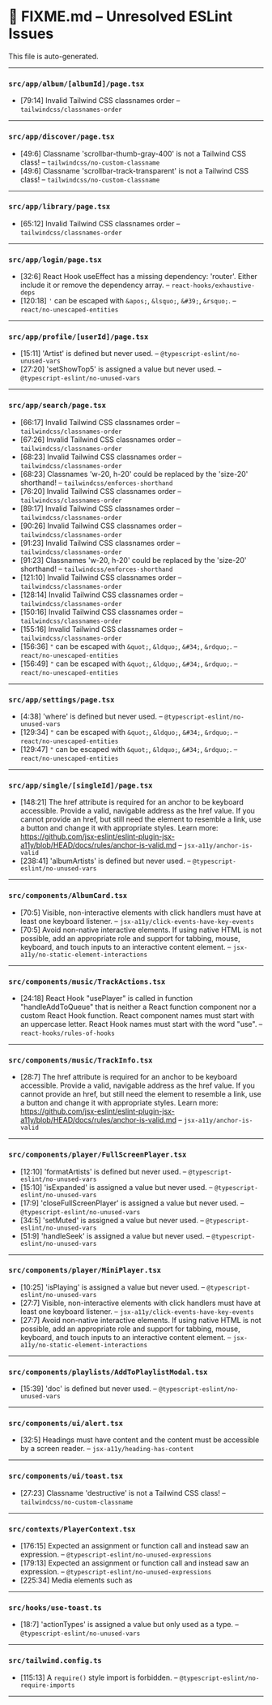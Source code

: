# 🚧 FIXME.md – Unresolved ESLint Issues

This file is auto-generated.

---
### `src/app/album/[albumId]/page.tsx`
- [79:14] Invalid Tailwind CSS classnames order – `tailwindcss/classnames-order`

---
### `src/app/discover/page.tsx`
- [49:6] Classname 'scrollbar-thumb-gray-400' is not a Tailwind CSS class! – `tailwindcss/no-custom-classname`
- [49:6] Classname 'scrollbar-track-transparent' is not a Tailwind CSS class! – `tailwindcss/no-custom-classname`

---
### `src/app/library/page.tsx`
- [65:12] Invalid Tailwind CSS classnames order – `tailwindcss/classnames-order`

---
### `src/app/login/page.tsx`
- [32:6] React Hook useEffect has a missing dependency: 'router'. Either include it or remove the dependency array. – `react-hooks/exhaustive-deps`
- [120:18] `'` can be escaped with `&apos;`, `&lsquo;`, `&#39;`, `&rsquo;`. – `react/no-unescaped-entities`

---
### `src/app/profile/[userId]/page.tsx`
- [15:11] 'Artist' is defined but never used. – `@typescript-eslint/no-unused-vars`
- [27:20] 'setShowTop5' is assigned a value but never used. – `@typescript-eslint/no-unused-vars`

---
### `src/app/search/page.tsx`
- [66:17] Invalid Tailwind CSS classnames order – `tailwindcss/classnames-order`
- [67:26] Invalid Tailwind CSS classnames order – `tailwindcss/classnames-order`
- [68:23] Invalid Tailwind CSS classnames order – `tailwindcss/classnames-order`
- [68:23] Classnames 'w-20, h-20' could be replaced by the 'size-20' shorthand! – `tailwindcss/enforces-shorthand`
- [76:20] Invalid Tailwind CSS classnames order – `tailwindcss/classnames-order`
- [89:17] Invalid Tailwind CSS classnames order – `tailwindcss/classnames-order`
- [90:26] Invalid Tailwind CSS classnames order – `tailwindcss/classnames-order`
- [91:23] Invalid Tailwind CSS classnames order – `tailwindcss/classnames-order`
- [91:23] Classnames 'w-20, h-20' could be replaced by the 'size-20' shorthand! – `tailwindcss/enforces-shorthand`
- [121:10] Invalid Tailwind CSS classnames order – `tailwindcss/classnames-order`
- [128:14] Invalid Tailwind CSS classnames order – `tailwindcss/classnames-order`
- [150:16] Invalid Tailwind CSS classnames order – `tailwindcss/classnames-order`
- [155:16] Invalid Tailwind CSS classnames order – `tailwindcss/classnames-order`
- [156:36] `"` can be escaped with `&quot;`, `&ldquo;`, `&#34;`, `&rdquo;`. – `react/no-unescaped-entities`
- [156:49] `"` can be escaped with `&quot;`, `&ldquo;`, `&#34;`, `&rdquo;`. – `react/no-unescaped-entities`

---
### `src/app/settings/page.tsx`
- [4:38] 'where' is defined but never used. – `@typescript-eslint/no-unused-vars`
- [129:34] `"` can be escaped with `&quot;`, `&ldquo;`, `&#34;`, `&rdquo;`. – `react/no-unescaped-entities`
- [129:47] `"` can be escaped with `&quot;`, `&ldquo;`, `&#34;`, `&rdquo;`. – `react/no-unescaped-entities`

---
### `src/app/single/[singleId]/page.tsx`
- [148:21] The href attribute is required for an anchor to be keyboard accessible. Provide a valid, navigable address as the href value. If you cannot provide an href, but still need the element to resemble a link, use a button and change it with appropriate styles. Learn more: https://github.com/jsx-eslint/eslint-plugin-jsx-a11y/blob/HEAD/docs/rules/anchor-is-valid.md – `jsx-a11y/anchor-is-valid`
- [238:41] 'albumArtists' is defined but never used. – `@typescript-eslint/no-unused-vars`

---
### `src/components/AlbumCard.tsx`
- [70:5] Visible, non-interactive elements with click handlers must have at least one keyboard listener. – `jsx-a11y/click-events-have-key-events`
- [70:5] Avoid non-native interactive elements. If using native HTML is not possible, add an appropriate role and support for tabbing, mouse, keyboard, and touch inputs to an interactive content element. – `jsx-a11y/no-static-element-interactions`

---
### `src/components/music/TrackActions.tsx`
- [24:18] React Hook "usePlayer" is called in function "handleAddToQueue" that is neither a React function component nor a custom React Hook function. React component names must start with an uppercase letter. React Hook names must start with the word "use". – `react-hooks/rules-of-hooks`

---
### `src/components/music/TrackInfo.tsx`
- [28:7] The href attribute is required for an anchor to be keyboard accessible. Provide a valid, navigable address as the href value. If you cannot provide an href, but still need the element to resemble a link, use a button and change it with appropriate styles. Learn more: https://github.com/jsx-eslint/eslint-plugin-jsx-a11y/blob/HEAD/docs/rules/anchor-is-valid.md – `jsx-a11y/anchor-is-valid`

---
### `src/components/player/FullScreenPlayer.tsx`
- [12:10] 'formatArtists' is defined but never used. – `@typescript-eslint/no-unused-vars`
- [15:10] 'isExpanded' is assigned a value but never used. – `@typescript-eslint/no-unused-vars`
- [17:9] 'closeFullScreenPlayer' is assigned a value but never used. – `@typescript-eslint/no-unused-vars`
- [34:5] 'setMuted' is assigned a value but never used. – `@typescript-eslint/no-unused-vars`
- [51:9] 'handleSeek' is assigned a value but never used. – `@typescript-eslint/no-unused-vars`

---
### `src/components/player/MiniPlayer.tsx`
- [10:25] 'isPlaying' is assigned a value but never used. – `@typescript-eslint/no-unused-vars`
- [27:7] Visible, non-interactive elements with click handlers must have at least one keyboard listener. – `jsx-a11y/click-events-have-key-events`
- [27:7] Avoid non-native interactive elements. If using native HTML is not possible, add an appropriate role and support for tabbing, mouse, keyboard, and touch inputs to an interactive content element. – `jsx-a11y/no-static-element-interactions`

---
### `src/components/playlists/AddToPlaylistModal.tsx`
- [15:39] 'doc' is defined but never used. – `@typescript-eslint/no-unused-vars`

---
### `src/components/ui/alert.tsx`
- [32:5] Headings must have content and the content must be accessible by a screen reader. – `jsx-a11y/heading-has-content`

---
### `src/components/ui/toast.tsx`
- [27:23] Classname 'destructive' is not a Tailwind CSS class! – `tailwindcss/no-custom-classname`

---
### `src/contexts/PlayerContext.tsx`
- [176:15] Expected an assignment or function call and instead saw an expression. – `@typescript-eslint/no-unused-expressions`
- [179:13] Expected an assignment or function call and instead saw an expression. – `@typescript-eslint/no-unused-expressions`
- [225:34] Media elements such as <audio> and <video> must have a <track> for captions. – `jsx-a11y/media-has-caption`

---
### `src/hooks/use-toast.ts`
- [18:7] 'actionTypes' is assigned a value but only used as a type. – `@typescript-eslint/no-unused-vars`

---
### `src/tailwind.config.ts`
- [115:13] A `require()` style import is forbidden. – `@typescript-eslint/no-require-imports`

---

